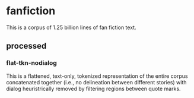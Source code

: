# fanfiction

This is a corpus of 1.25 billion lines of fan fiction text.

## processed

### flat-tkn-nodialog

This is a flattened, text-only, tokenized representation of the entire
corpus concatenated together (i.e., no delineation between different
stories) with dialog heuristrically removed by filtering regions
between quote marks.
